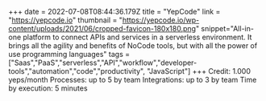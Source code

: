 +++
date = 2022-07-08T08:44:36.179Z
title = "YepCode"
link = "https://yepcode.io"
thumbnail = "https://yepcode.io/wp-content/uploads/2021/06/cropped-favicon-180x180.png"
snippet="All-in-one platform to connect APIs and services in a serverless environment. It brings all the agility and benefits of NoCode tools, but with all the power of use programming languages"
tags = ["Saas","PaaS","serverless","API","workflow","developer-tools","automation","code","productivity", "JavaScript"]
+++
Credit: 1.000 yeps/month
Processes: up to 5 by team
Integrations: up to 3 by team
Time by execution: 5 minutes
